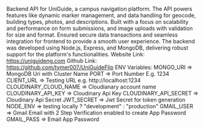 Backend API for UniGuide, a campus navigation platform. The API powers features like dynamic marker management, and data handling for geocode, building types, photos, and descriptions. Built with a focus on scalability and performance on form submissions, and image uploads with validation for size and format. Ensured secure data transactions and seamless integration for frontend to provide a smooth user experience. The backend was developed using Node.js, Express, and MongoDB, delivering robust support for the platform's functionalities.
Website Link: https://uniguideng.com
Github Link: https://github.com/tymer007/UniGuideFlip
ENV Variables:
MONGO_URI => MongoDB Uri with Cluster Name
PORT => Port Number E.g. 1234
CLIENT_URL => Testing URL e.g. http://localhost:1234
CLOUDINARY_CLOUD_NAME => Cloudianary account name
CLOUDINARY_API_KEY => Cloudinary Api Key
CLOUDINARY_API_SECRET => Cloudinary Api Secret
JWT_SECRET => Jwt Secret for token generation
NODE_ENV => testing locally ? "development" : "production"
GMAIL_USER => Gmail Email with 2 Step Verification enabled to create App Password
GMAIL_PASS => Email App Password

